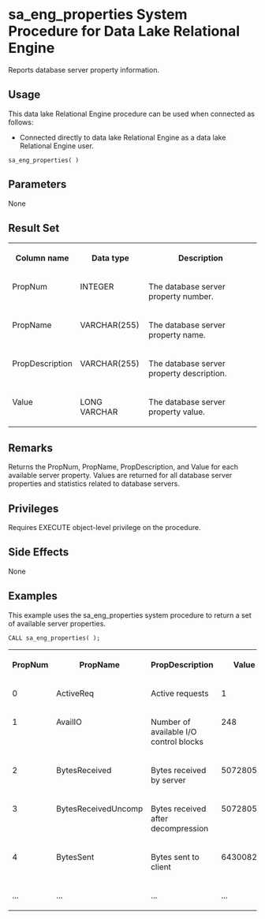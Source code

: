 <!-- loio3be5bff46c5f10149c2c85dc65723d6e -->

# sa\_eng\_properties System Procedure for Data Lake Relational Engine

Reports database server property information.



<a name="loio3be5bff46c5f10149c2c85dc65723d6e__section_idn_b13_b4b"/>

## Usage

This data lake Relational Engine procedure can be used when connected as follows:

-   Connected directly to data lake Relational Engine as a data lake Relational Engine user.



```
sa_eng_properties( )
```



<a name="loio3be5bff46c5f10149c2c85dc65723d6e__section_etq_kjm_zyb"/>

## Parameters

None



## Result Set


<table>
<tr>
<th valign="top">

Column name

</th>
<th valign="top">

Data type

</th>
<th valign="top">

Description

</th>
</tr>
<tr>
<td valign="top">

PropNum

</td>
<td valign="top">

INTEGER

</td>
<td valign="top">

The database server property number.

</td>
</tr>
<tr>
<td valign="top">

PropName

</td>
<td valign="top">

VARCHAR\(255\)

</td>
<td valign="top">

The database server property name.

</td>
</tr>
<tr>
<td valign="top">

PropDescription

</td>
<td valign="top">

VARCHAR\(255\)

</td>
<td valign="top">

The database server property description.

</td>
</tr>
<tr>
<td valign="top">

Value

</td>
<td valign="top">

LONG VARCHAR

</td>
<td valign="top">

The database server property value.

</td>
</tr>
</table>



## Remarks

Returns the PropNum, PropName, PropDescription, and Value for each available server property. Values are returned for all database server properties and statistics related to database servers.



## Privileges

Requires EXECUTE object-level privilege on the procedure.



## Side Effects

None



## Examples

This example uses the sa\_eng\_properties system procedure to return a set of available server properties.

```
CALL sa_eng_properties( );
```


<table>
<tr>
<th valign="top">

PropNum

</th>
<th valign="top">

PropName

</th>
<th valign="top">

PropDescription

</th>
<th valign="top">

Value

</th>
</tr>
<tr>
<td valign="top">

0

</td>
<td valign="top">

ActiveReq

</td>
<td valign="top">

Active requests

</td>
<td valign="top">

1

</td>
</tr>
<tr>
<td valign="top">

1

</td>
<td valign="top">

AvailIO

</td>
<td valign="top">

Number of available I/O control blocks

</td>
<td valign="top">

248

</td>
</tr>
<tr>
<td valign="top">

2

</td>
<td valign="top">

BytesReceived

</td>
<td valign="top">

Bytes received by server

</td>
<td valign="top">

507280567

</td>
</tr>
<tr>
<td valign="top">

3

</td>
<td valign="top">

BytesReceivedUncomp

</td>
<td valign="top">

Bytes received after decompression

</td>
<td valign="top">

507280567

</td>
</tr>
<tr>
<td valign="top">

4

</td>
<td valign="top">

BytesSent

</td>
<td valign="top">

Bytes sent to client

</td>
<td valign="top">

643008254

</td>
</tr>
<tr>
<td valign="top">

...

</td>
<td valign="top">

...

</td>
<td valign="top">

...

</td>
<td valign="top">

...

</td>
</tr>
</table>

